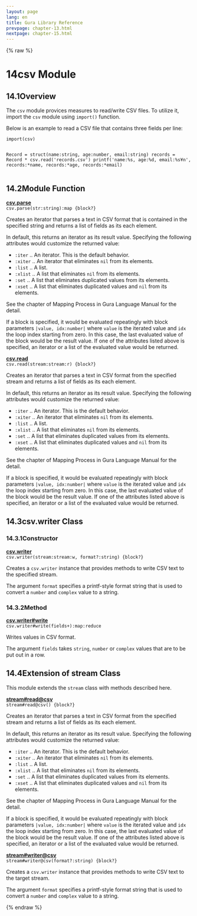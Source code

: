 ```yaml
---
layout: page
lang: en
title: Gura Library Reference
prevpage: chapter-13.html
nextpage: chapter-15.html
---
```

{% raw %}
<h1><span class="caption-index-1">14</span><a name="anchor-14"></a>csv Module</h1>
<h2><span class="caption-index-2">14.1</span><a name="anchor-14-1"></a>Overview</h2>
<p>
The <code>csv</code> module provices measures to read/write CSV files. To utilize it, import the <code>csv</code> module using <code>import()</code> function.
</p>
<p>
Below is an example to read a CSV file that contains three fields per line:
</p>
<pre><code>import(csv)

Record = struct(name:string, age:number, email:string)
records = Record * csv.read('records.csv')
printf('name:%s, age:%d, email:%s¥n',
       records:*name, records:*age, records:*email)
</code></pre>
<h2><span class="caption-index-2">14.2</span><a name="anchor-14-2"></a>Module Function</h2>
<p>
<div><strong style="text-decoration:underline">csv.parse</strong></div>
<div style="margin-bottom:1em"><code>csv.parse(str:string):map {block?}</code></div>
Creates an iterator that parses a text in CSV format that is contained in the specified string and returns a list of fields as its each element.
</p>
<p>
In default, this returns an iterator as its result value. Specifying the following attributes would customize the returned value:
</p>
<ul>
<li><code>:iter</code> .. An iterator. This is the default behavior.</li>
<li><code>:xiter</code> .. An iterator that eliminates <code>nil</code> from its elements.</li>
<li><code>:list</code> .. A list.</li>
<li><code>:xlist</code> .. A list that eliminates <code>nil</code> from its elements.</li>
<li><code>:set</code> ..  A list that eliminates duplicated values from its elements.</li>
<li><code>:xset</code> .. A list that eliminates duplicated values and <code>nil</code> from its elements.</li>
</ul>
<p>
See the chapter of Mapping Process in Gura Language Manual for the detail.
</p>
<p>
If a block is specified, it would be evaluated repeatingly with block parameters <code>|value, idx:number|</code> where <code>value</code> is the iterated value and <code>idx</code> the loop index starting from zero. In this case, the last evaluated value of the block would be the result value. If one of the attributes listed above is specified, an iterator or a list of the evaluated value would be returned.
</p>
<p>
<div><strong style="text-decoration:underline">csv.read</strong></div>
<div style="margin-bottom:1em"><code>csv.read(stream:stream:r) {block?}</code></div>
Creates an iterator that parses a text in CSV format from the specified stream and returns a list of fields as its each element.
</p>
<p>
In default, this returns an iterator as its result value. Specifying the following attributes would customize the returned value:
</p>
<ul>
<li><code>:iter</code> .. An iterator. This is the default behavior.</li>
<li><code>:xiter</code> .. An iterator that eliminates <code>nil</code> from its elements.</li>
<li><code>:list</code> .. A list.</li>
<li><code>:xlist</code> .. A list that eliminates <code>nil</code> from its elements.</li>
<li><code>:set</code> ..  A list that eliminates duplicated values from its elements.</li>
<li><code>:xset</code> .. A list that eliminates duplicated values and <code>nil</code> from its elements.</li>
</ul>
<p>
See the chapter of Mapping Process in Gura Language Manual for the detail.
</p>
<p>
If a block is specified, it would be evaluated repeatingly with block parameters <code>|value, idx:number|</code> where <code>value</code> is the iterated value and <code>idx</code> the loop index starting from zero. In this case, the last evaluated value of the block would be the result value. If one of the attributes listed above is specified, an iterator or a list of the evaluated value would be returned.
</p>
<h2><span class="caption-index-2">14.3</span><a name="anchor-14-3"></a>csv.writer Class</h2>
<h3><span class="caption-index-3">14.3.1</span><a name="anchor-14-3-1"></a>Constructor</h3>
<p>
<div><strong style="text-decoration:underline">csv.writer</strong></div>
<div style="margin-bottom:1em"><code>csv.writer(stream:stream:w, format?:string) {block?}</code></div>
Creates a <code>csv.writer</code> instance that provides methods to write CSV text to the specified stream.
</p>
<p>
The argument <code>format</code> specifies a printf-style format string that is used to convert a <code>number</code> and <code>complex</code> value to a string.
</p>
<h3><span class="caption-index-3">14.3.2</span><a name="anchor-14-3-2"></a>Method</h3>
<p>
<div><strong style="text-decoration:underline">csv.writer#write</strong></div>
<div style="margin-bottom:1em"><code>csv.writer#write(fields+):map:reduce</code></div>
Writes values in CSV format.
</p>
<p>
The argument <code>fields</code> takes <code>string</code>, <code>number</code> or <code>complex</code> values that are to be put out in a row.
</p>
<h2><span class="caption-index-2">14.4</span><a name="anchor-14-4"></a>Extension of stream Class</h2>
<p>
This module extends the <code>stream</code> class with methods described here.
</p>
<p>
<div><strong style="text-decoration:underline">stream#read@csv</strong></div>
<div style="margin-bottom:1em"><code>stream#read@csv() {block?}</code></div>
Creates an iterator that parses a text in CSV format from the specified stream and returns a list of fields as its each element.
</p>
<p>
In default, this returns an iterator as its result value. Specifying the following attributes would customize the returned value:
</p>
<ul>
<li><code>:iter</code> .. An iterator. This is the default behavior.</li>
<li><code>:xiter</code> .. An iterator that eliminates <code>nil</code> from its elements.</li>
<li><code>:list</code> .. A list.</li>
<li><code>:xlist</code> .. A list that eliminates <code>nil</code> from its elements.</li>
<li><code>:set</code> ..  A list that eliminates duplicated values from its elements.</li>
<li><code>:xset</code> .. A list that eliminates duplicated values and <code>nil</code> from its elements.</li>
</ul>
<p>
See the chapter of Mapping Process in Gura Language Manual for the detail.
</p>
<p>
If a block is specified, it would be evaluated repeatingly with block parameters <code>|value, idx:number|</code> where <code>value</code> is the iterated value and <code>idx</code> the loop index starting from zero. In this case, the last evaluated value of the block would be the result value. If one of the attributes listed above is specified, an iterator or a list of the evaluated value would be returned.
</p>
<p>
<div><strong style="text-decoration:underline">stream#writer@csv</strong></div>
<div style="margin-bottom:1em"><code>stream#writer@csv(format?:string) {block?}</code></div>
Creates a <code>csv.writer</code> instance that provides methods to write CSV text to the target stream.
</p>
<p>
The argument <code>format</code> specifies a printf-style format string that is used to convert a <code>number</code> and <code>complex</code> value to a string.
</p>
<p />

{% endraw %}
